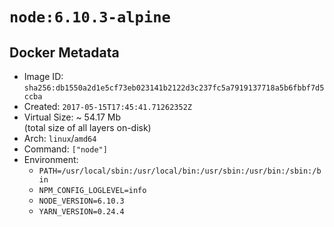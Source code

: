 # `node:6.10.3-alpine`

## Docker Metadata

- Image ID: `sha256:db1550a2d1e5cf73eb023141b2122d3c237fc5a7919137718a5b6fbbf7d5ccba`
- Created: `2017-05-15T17:45:41.71262352Z`
- Virtual Size: ~ 54.17 Mb  
  (total size of all layers on-disk)
- Arch: `linux`/`amd64`
- Command: `["node"]`
- Environment:
  - `PATH=/usr/local/sbin:/usr/local/bin:/usr/sbin:/usr/bin:/sbin:/bin`
  - `NPM_CONFIG_LOGLEVEL=info`
  - `NODE_VERSION=6.10.3`
  - `YARN_VERSION=0.24.4`
